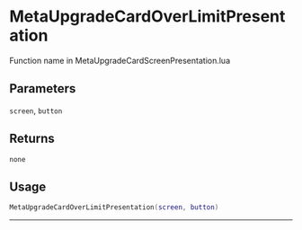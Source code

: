 # MetaUpgradeCardOverLimitPresentation
Function name in MetaUpgradeCardScreenPresentation.lua
## Parameters
`screen`, `button`
## Returns
`none`
## Usage
```lua
MetaUpgradeCardOverLimitPresentation(screen, button)
```
---
